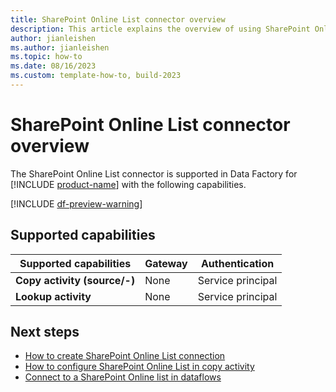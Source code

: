 ```yaml
---
title: SharePoint Online List connector overview
description: This article explains the overview of using SharePoint Online List.
author: jianleishen
ms.author: jianleishen
ms.topic: how-to
ms.date: 08/16/2023
ms.custom: template-how-to, build-2023
---
```


# SharePoint Online List connector overview

The SharePoint Online List connector is supported in Data Factory for [!INCLUDE [product-name](../includes/product-name.md)] with the following capabilities.

[!INCLUDE [df-preview-warning](includes/data-factory-preview-warning.md)]

## Supported capabilities

| Supported capabilities | Gateway | Authentication |
| --- | --- | ---|
| **Copy activity (source/-)** | None | Service principal |
| **Lookup activity** | None | Service principal |

## Next steps

- [How to create SharePoint Online List connection](connector-sharepoint-online-list.md)
- [How to configure SharePoint Online List in copy activity](connector-sharepoint-online-list-copy-activity.md)
- [Connect to a SharePoint Online list in dataflows](connector-sharepoint-online-list-dataflows.md)
